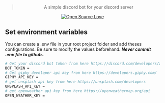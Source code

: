 <div align="center">
  
> A simple discord bot for your discord server

   [![Open Source Love](https://badges.frapsoft.com/os/v2/open-source.svg?v=103)](https://github.com/ellerbrock/open-source-badges/)

</div>

## Set environment variables

You can create a .env file in your root project folder and add theses configurations. Be sure to modify the values beforehand. **_Never commit .env file to github._**.

```bash
# Get your discord bot token from here https://discord.com/developers/applications
BOT_TOKEN = 
# Get giphy developer api key from here https://developers.giphy.com/
GIPHY_API_KEY = 
# get unsplash api key from here https://unsplash.com/developers
UNSPLASH_API_KEY = 
# get openweather api key from here https://openweathermap.org/api
OPEN_WEATHER_KEY = 

```
